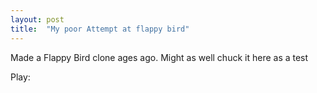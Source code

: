 ```yaml
---
layout: post
title:  "My poor Attempt at flappy bird"
---
```


Made a Flappy Bird clone ages ago. Might as well chuck it here as a test

Play:
<canvas id="myCanvas" width="550" height="800" style="background: #D3D3D3; touch-action: none;"></canvas>
<script type="application/javascript" src="/assets/GitContent/barely-flappy-bird/flappyBird.js"></script>